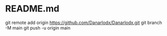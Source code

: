 # README.md
git remote add origin https://github.com/Danarlodx/Danarlodx.git git branch -M main git push -u origin main
